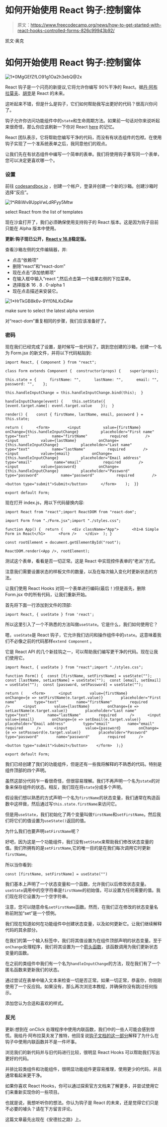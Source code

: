 # 如何开始使用 React 钩子:控制窗体

> 原文：<https://www.freecodecamp.org/news/how-to-get-started-with-react-hooks-controlled-forms-826c99943b92/>

凯文·奥克

# 如何开始使用 React 钩子:控制窗体

![1*0MgGEfZfLO91g1Oa2h3ebQ@2x](img/161f0c9a172a2f90694123c2cdd10c8c.png)

React 钩子是一个闪亮的新提议,它将允许你编写 90%干净的 React。据[丹·阿布拉莫夫](https://overreacted.io/)、[胡克](https://reactjs.org/docs/hooks-intro.html)是 React 的未来。

这听起来不错，但是什么是钩子，它们如何帮助我写出更好的代码？很高兴你问了。

钩子允许你访问功能组件中的`state`和生命周期方法。如果前一句话对你来说听起来很奇怪，那么你应该刷新一下你对 React [here](https://medium.freecodecamp.org/the-react-handbook-b71c27b0a795#b70b) 的记忆。

React 团队表示，它将帮助您编写干净的代码，而没有有状态组件的包袱。在使用钩子实现了一个准系统表单之后，我同意他们的观点。

让我们先在有状态组件中编写一个简单的表单。我们将使用钩子重写同一个表单，您可以决定更喜欢哪一个。

### 设置

前往 [codesandbox.io](https://codesandbox.io/) ，创建一个帐户，登录并创建一个新的沙箱。创建沙箱时选择“反应”。

![1*iR8iWv8UppVwLdRFyy5Mtw](img/d20b65554ccddf15a0ce007fd252df1f.png)

select React from the list of templates

现在沙盒打开了，我们必须确保使用支持钩子的 React 版本。这是因为钩子目前只能在 Alpha 版本中使用。

**更新:钩子现已公开，[React v 16.8](https://t.co/didbtI06Ie)稳定版。**

查看沙箱左侧的文件编辑器，并:

*   点击“依赖项”
*   删除“react”和“react-dom”
*   现在点击“添加依赖项”
*   在输入框中输入“react ”,然后点击第一个结果右侧的下拉菜单。
*   选择版本 16 . 8 . 0-alpha 1
*   现在点击描述来安装它。

![1*HrTkGB8k6v-9Yf0NLKxDAw](img/55e756cba1b839a11fca8647331815c3.png)

make sure to select the latest alpha version

对“react-dom”重复相同的步骤，我们应该准备好了。

### 密码

现在我们已经完成了设置，是时候写一些代码了。跳到您创建的沙箱，创建一个名为 Form.jsx 的新文件，并将以下代码粘贴到:

```
import React, { Component } from "react";
```

```
class Form extends Component {  constructor(props) {    super(props);
```

```
this.state = {      firstName: "",      lastName: "",      email: "",      password: "",    };
```

```
this.handleInputChange = this.handleInputChange.bind(this);  }
```

```
handleInputChange(event) {    this.setState({      [event.target.name]: event.target.value    });  }
```

```
render() {    const { firstName, lastName, email, password } = this.state;
```

```
return (      <form>        <input          value={firstName}          onChange={this.handleInputChange}          placeholder="First name"          type="text"          name="firstName"          required        />        <input          value={lastName}          onChange={this.handleInputChange}          placeholder="Last name"          type="text"          name="lastName"          required        />        <input          value={email}          onChange={this.handleInputChange}          placeholder="Email address"          type="email"          name="email"          required        />        <input          value={password}          onChange={this.handleInputChange}          placeholder="Password"          type="password"          name="password"          required        />
```

```
<button type="submit">Submit</button>      </form>    );  }}
```

```
export default Form;
```

现在打开 index.js，用以下代码替换内容:

```
import React from "react";import ReactDOM from "react-dom";
```

```
import Form from "./Form.jsx";import "./styles.css";
```

```
function App() {  return (    <div className="App">      <h1>A Simple Form in React</h1>      <Form />    </div>  ); }
```

```
const rootElement = document.getElementById("root");
```

```
ReactDOM.render(<App />, rootElement);
```

测试这个表单，看看是否一切正常。这是 React 中实现控件表单的“老派”方式。

注意我们需要设置状态的样板文件的数量，以及在每次输入变化时更新状态的方法。

让我们使用 React Hooks 对同一个表单进行编码(最后！)但是首先，删除 Form.jsx 中的所有代码，让我们重新开始。

首先将下面一行添加到文件的顶部:

```
import React, { useState } from 'react';
```

所以这里引入了一个不熟悉的方法叫做`useState`。它是什么，我们如何使用它？

嗯，`useState`是 React 钩子，它允许我们访问和操作组件中的`state`。这意味着我们不必像之前的代码那样`extend Component` 。

它是 React API 的几个新挂钩之一，可以帮助我们编写更干净的代码。现在让我们使用它。

```
import React, { useState } from "react";import "./styles.css";
```

```
function Form() {  const [firstName, setFirstName] = useState("");  const [lastName, setLastName] = useState("");  const [email, setEmail] = useState("");  const [password, setPassword] = useState("");
```

```
return (    <form>      <input        value={firstName}        onChange={e => setFirstName(e.target.value)}        placeholder="First name"        type="text"        name="firstName"        required      />      <input        value={lastName}        onChange={e => setLastName(e.target.value)}        placeholder="Last name"        type="text"        name="lastName"        required      />      <input        value={email}        onChange={e => setEmail(e.target.value)}        placeholder="Email address"        type="email"        name="email"        required      />      <input        value={password}        onChange={e => setPassword(e.target.value)}        placeholder="Password"        type="password"        name="password"        required      />
```

```
<button type="submit">Submit</button>    </form>  );}
```

```
export default Form;
```

我们已经创建了我们的功能组件，但是还有一些我将解释的不熟悉的代码。特别是组件顶部的四个声明。

虽然这部分代码乍一看很奇怪，但很容易理解。我们不再声明一个名为`state`的对象来保存组件的状态。相反，我们现在将`state`分成多个声明。

假设我们想以熟悉的方式声明一个名为`firstName`的状态变量，我们通常在构造函数中这样做，然后通过写`this.state.firstName`来访问它。

但是用`useState`，我们初始化了两个变量叫做`firstName`和`setFirstName`。然后我们将它们的值设置为`useState()`返回的值。

为什么我们也要声明`setFirstName`呢？

好吧，因为这是一个功能组件，我们没有`setState`来帮助我们修改状态变量的值。我们所拥有的是`setFirstName`,它的唯一目的是在我们每次调用它时更新`firstName`。

所以当你看到:

```
const [firstName, setFirstName] = useState("")
```

我们基本上声明了一个状态变量和一个函数，允许我们以后修改状态变量。`useState`调用中的空字符串是`firstName`的初始值，可以设置为任何需要的值。我们现在将它设置为一个空字符串。

注意，您可以随意命名`setFirstName`函数。然而，在我们正在修改的状态变量名称前附加“set”是一个惯例。

我们现在知道如何在功能组件中创建状态变量，以及如何更新它。让我们继续解释代码的其余部分。

在我们的第一个输入标签中，我们将其值设置为在组件顶部声明的状态变量。至于`onChange`处理程序，我们将其设置为一个[箭头函数](https://developer.mozilla.org/en-US/docs/Web/JavaScript/Reference/Functions/Arrow_functions)，该函数调用为我们更新状态变量的函数。

在之前的类组件中我们有一个名为`handleInputChange`的方法，现在我们有了一个匿名函数来更新我们的状态。

通过尝试在表单中输入文本来检查一切是否正常。如果一切正常，恭喜你，你刚刚使用了一个反应钩。如果没有，那么再次浏览本教程，并确保你没有跳过任何指示。

添加您认为合适和喜欢的样式。

### 反光

更新:想到在 onClick 处理程序中使用内联函数，我们中的一些人可能会感到惊慌。我给丹·阿布拉莫夫发了推特，他回复说[钩子文档的这一部分](https://reactjs.org/docs/hooks-faq.html#are-hooks-slow-because-of-creating-functions-in-render)解释了为什么在钩子中使用内联函数并不是一件坏事。

浏览我们的新代码并与旧代码进行比较，很明显 React Hooks 可以帮助我们写出更好的代码。

并排比较类组件和功能组件，很明显功能组件更容易推理，使用更少的代码，并且通常看起来更干净。

如果你喜欢 React Hooks，你可以通过探索官方文档来了解更多，并尝试使用它们来重新实现你的一些项目。

也就是说，我想听听你的想法。你认为钩子是 React 的未来，还是觉得它们只是不必要的噱头？请在下方留言评论。

这篇文章最先出现在《安德拉之路》上。